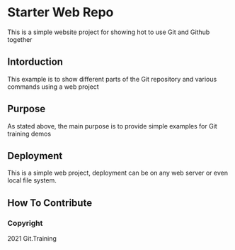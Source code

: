 # Starter Web Repo

This is a simple website project for
showing hot to use Git and Github together

## Intorduction

This example is to show different parts
of the Git repository and various commands
using a web project

## Purpose

As stated above, the main purpose is to
provide simple examples for Git training
demos

## Deployment

This is a simple web project, deployment
can be on any web server or even local
file system.

## How To Contribute

### Copyright

2021 Git.Training